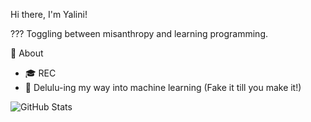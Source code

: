 Hi there, I'm Yalini!

??? Toggling between misanthropy and learning programming.

🚀 About
- 🎓 REC
- 💼 Delulu-ing my way into machine learning (Fake it till you make it!)

![GitHub Stats](https://github-readme-stats.vercel.app/api?username=3011user&show_icons=true&theme=radical)



